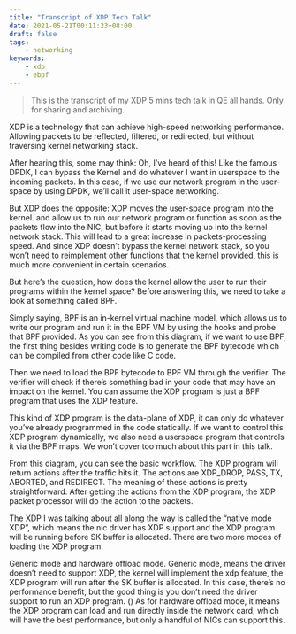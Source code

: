 ```yaml
---
title: "Transcript of XDP Tech Talk"
date: 2021-05-21T00:11:23+08:00
draft: false
tags:
    - networking
keywords:
    - xdp
    - ebpf
---
```


> This is the transcript of my XDP 5 mins tech talk in QE all hands. Only for sharing and archiving.


XDP is a technology that can achieve high-speed networking performance. Allowing packets to be reflected, filtered, or redirected, but without traversing kernel networking stack.

After hearing this, some may think: Oh, I’ve heard of this! Like the famous DPDK, I can bypass the Kernel and do whatever I want in userspace to the incoming packets. In this case, if we use our network program in the user-space by using DPDK, we’ll call it user-space networking. 

But XDP does the opposite: XDP moves the user-space program into the kernel. and allow us to run our network program or function as soon as the packets flow into the NIC, but before it starts moving up into the kernel network stack. This will lead to a great increase in packets-processing speed. And since XDP doesn’t bypass the kernel network stack, so you won’t need to reimplement other functions that the kernel provided, this is much more convenient in certain scenarios. 

But here’s the question, how does the kernel allow the user to run their programs within the kernel space? Before answering this, we need to take a look at something called BPF.

Simply saying, BPF is an in-kernel virtual machine model, which allows us to write our program and run it in the BPF VM by using the hooks and probe that BPF provided. As you can see from this diagram, if we want to use BPF, the first thing besides writing code is to generate the BPF bytecode which can be compiled from other code like C code. 

Then we need to load the BPF bytecode to BPF VM through the verifier. The verifier will check if there’s something bad in your code that may have an impact on the kernel. You can assume the XDP program is just a BPF program that uses the XDP feature. 

This kind of XDP program is the data-plane of XDP, it can only do whatever you’ve already programmed in the code statically. If we want to control this XDP program dynamically, we also need a userspace program that controls it via the BPF maps. We won’t cover too much about this part in this talk.

From this diagram, you can see the basic workflow. The XDP program will return actions after the traffic hits it. The actions are XDP_DROP, PASS, TX, ABORTED, and REDIRECT. The meaning of these actions is pretty straightforward. After getting the actions from the XDP program, the XDP packet processor will do the action to the packets. 

The XDP I was talking about all along the way is called the “native mode XDP”, which means the nic driver has XDP support and the XDP program will be running before SK buffer is allocated. There are two more modes of loading the XDP program. 

Generic mode and hardware offload mode. Generic mode, means the driver doesn’t need to support XDP, the kernel will implement the xdp feature, the XDP program will run after the SK buffer is allocated. In this case, there’s no performance benefit, but the good thing is you don’t need the driver support to run an XDP program. () As for hardware offload mode, it means the XDP program can load and run directly inside the network card, which will have the best performance, but only a handful of NICs can support this. 
